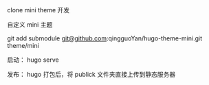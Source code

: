 clone mini theme 开发

自定义 mini 主题

git add submodule git@github.com:qingguoYan/hugo-theme-mini.git theme/mini

启动： hugo serve

发布： hugo 打包后，将 publick 文件夹直接上传到静态服务器
